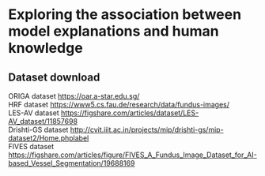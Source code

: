 # Exploring the association between model explanations and human knowledge 
 
## Dataset download
ORIGA dataset https://oar.a-star.edu.sg/  
HRF dataset https://www5.cs.fau.de/research/data/fundus-images/  
LES-AV dataset https://figshare.com/articles/dataset/LES-AV_dataset/11857698  
Drishti-GS dataset http://cvit.iiit.ac.in/projects/mip/drishti-gs/mip-dataset2/Home.phplabel  
FIVES dataset https://figshare.com/articles/figure/FIVES_A_Fundus_Image_Dataset_for_AI-based_Vessel_Segmentation/19688169  
